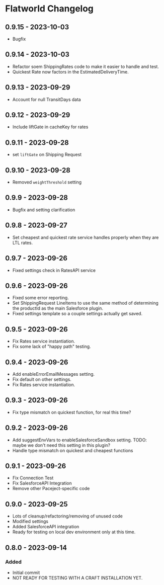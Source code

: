 # Flatworld Changelog

## 0.9.15 - 2023-10-03

-   Bugfix

## 0.9.14 - 2023-10-03

-   Refactor soem ShippingRates code to make it easier to handle and test.
-   Quickest Rate now factors in the EstimatedDeliveryTime.

## 0.9.13 - 2023-09-29

-   Account for null TransitDays data

## 0.9.12 - 2023-09-29

-   Include liftGate in cacheKey for rates

## 0.9.11 - 2023-09-28

-   set `liftGate` on Shipping Request

## 0.9.10 - 2023-09-28

-   Removed `weightThreshold` setting

## 0.9.9 - 2023-09-28

-   Bugfix and setting clarification

## 0.9.8 - 2023-09-27

-   Set cheapest and quickest rate service handles properly when they are LTL rates.

## 0.9.7 - 2023-09-26

-   Fixed settings check in RatesAPI service

## 0.9.6 - 2023-09-26

-   Fixed some error reporting.
-   Set ShippingRequest LineItems to use the same method of determining the productId as the main Salesforce plugin.
-   Fixed settings template so a couple settings actually get saved.

## 0.9.5 - 2023-09-26

-   Fix Rates service instantiation.
-   Fix some lack of "happy path" testing.

## 0.9.4 - 2023-09-26

-   Add enableErrorEmailMessages setting.
-   Fix default on other settings.
-   Fix Rates service instantiation.

## 0.9.3 - 2023-09-26

-   Fix type mismatch on quickest function, for real this time?

## 0.9.2 - 2023-09-26

-   Add suggestEnvVars to enableSalesforceSandbox setting. TODO: maybe we don't need this setting in this plugin?
-   Handle type mismatch on quickest and cheapest functions

## 0.9.1 - 2023-09-26

-   Fix Connection Test
-   Fix SalesforceAPI Integration
-   Remove other Paceject-specific code

## 0.9.0 - 2023-09-25

-   Lots of cleanup/refactoring/removing of unused code
-   Modified settings
-   Added SalesforceAPI integration
-   Ready for testing on local dev environment only at this time.

## 0.8.0 - 2023-09-14

### Added

-   Initial commit
-   NOT READY FOR TESTING WITH A CRAFT INSTALLATION YET.
